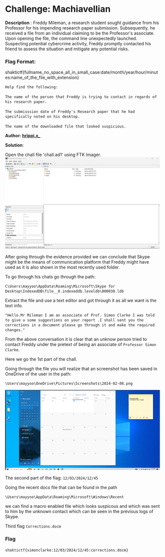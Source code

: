  # Challenge: Machiavellian

**Description** :
Freddy Mileman, a research student sought guidance from his Professor for his impending research paper submission. Subsequently, he received a file from an individual claiming to be the Professor's associate. Upon opening the file, the command line unexpectedly launched. Suspecting potential cybercrime activity, Freddy promptly contacted his friend to assess the situation and mitigate any potential risks.

### Flag Format:
shaktictf{fullname_no_space_all_in_small_case:date/month/year/hour/minutes:name_of_the_file_with_extension}

```
Help find the following:

The name of the person that Freddy is trying to contact in regards of his research paper.

The submisssion date of Freddy's Research paper that he had specifically noted on his desktop.

The name of the downloaded file that looked suspicious.
```

**Author: [hrippi.x_](https://twitter.com/hrippix_)**

**Solution**:

Open the chall file 'chall.ad1' using FTK Imager.
![alt text](uploads/image.png)

After going through the evidence provided we can conclude that Skype might be the means of communication platform that Freddy might have used as it is also shown in the most recently used folder.

To go through his chats go through the path:
```
C\Users\mayyoo\AppData\Roaming\Microsoft\Skype for Desktop\IndexedDB\file__0.indexeddb.leveldb\000030.ldb
```

Extract the file and use a text editor and got through it as all we want is the text info.

```
"Hello.Mr Mileman I am an associate of Prof. Simon Clarke I was told to give u some suggestions on your report .I shall sent you the corrections in a document please go through it and make the required changes."
```
From the above conversation it is clear that an unknow person tried to contact Freddy under the pretext of being an associate of `Professor Simon Clarke`.

Here we go the 1st part of the chall.

Going through the file you will realize that an screenshot has been saved in OneDrive of the user in the path:

```
\Users\mayyoo\OneDrive\Pictures\Screenshots\2024-02-08.png
```
![alt text](uploads/image-1.png)

The second part of the flag: `12/03/2024/12/45`

Going the recent docs file that can be found in the path 

```
\Users\mayyoo\AppData\Roaming\Microsoft\Windows\Recent
```
we can find a macro enabled file which looks suspicous and which was sent to him by the unknown contact which can be seen in the previous logs of Skype.

Third flag
`Corrections.docm`

### Flag
```shaktictf{simonclarke:12/03/2024/12/45:corrections.docm}```
